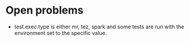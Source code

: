 Open problems
==

- test.exec.type is either mr, tez, spark and some tests are run with the environment set to the specific value.

